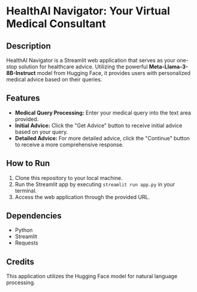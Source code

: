 # HealthAI Navigator: Your Virtual Medical Consultant

## Description

HealthAI Navigator is a Streamlit web application that serves as your one-stop solution for healthcare advice. Utilizing the powerful **Meta-Llama-3-8B-Instruct** model from Hugging Face, it provides users with personalized medical advice based on their queries.

## Features

- **Medical Query Processing:** Enter your medical query into the text area provided.
- **Initial Advice:** Click the "Get Advice" button to receive initial advice based on your query.
- **Detailed Advice:** For more detailed advice, click the "Continue" button to receive a more comprehensive response.

## How to Run

1. Clone this repository to your local machine.
2. Run the Streamlit app by executing `streamlit run app.py` in your terminal.
3. Access the web application through the provided URL.

## Dependencies

- Python
- Streamlit
- Requests

## Credits

This application utilizes the Hugging Face model for natural language processing.
